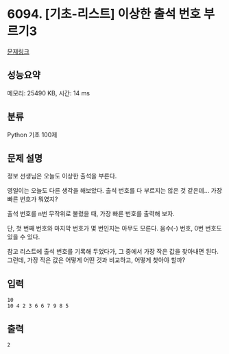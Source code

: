 # 6094. [기초-리스트] 이상한 출석 번호 부르기3

[문제링크](https://codeup.kr/problem.php?id=6094)

## 성능요약

메모리: 25490 KB, 시간: 14 ms

## 분류

Python 기초 100제

## 문제 설명

정보 선생님은 오늘도 이상한 출석을 부른다.

영일이는 오늘도 다른 생각을 해보았다.
출석 번호를 다 부르지는 않은 것 같은데... 가장 빠른 번호가 뭐였지?

출석 번호를 n번 무작위로 불렀을 때, 가장 빠른 번호를 출력해 보자.

단, 
첫 번째 번호와 마지막 번호가 몇 번인지는 아무도 모른다.
음수(-) 번호, 0번 번호도 있을 수 있다.

참고
리스트에 출석 번호를 기록해 두었다가, 그 중에서 가장 작은 값을 찾아내면 된다.
그런데, 가장 작은 값은 어떻게 어떤 것과 비교하고, 어떻게 찾아야 할까?

## 입력

```
10
10 4 2 3 6 6 7 9 8 5
```

## 출력

```
2
```